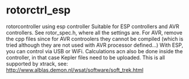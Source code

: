 # rotorctrl_esp
rotorcontroller using esp controller
Suitable for ESP controllers and AVR controllers.
See rotor_spec.h, where all the settings are.
For AVR, remove the cpp files since for AVR controolers they cannot be compiled (which is tried although they are not used with AVR processor defined...)
With ESP, you can control via USB or WiFi.
Calculations acn also be done inside the controller, in that case Kepler files need to be uploaded.
This is all supported by xtrack, see: http://www.alblas.demon.nl/wsat/software/soft_trek.html
